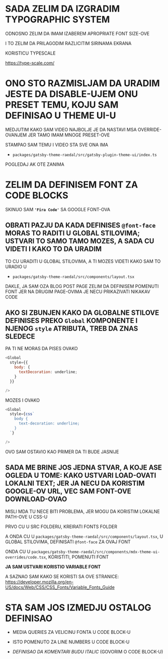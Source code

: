 # SADA ZELIM DA IZGRADIM TYPOGRAPHIC SYSTEM

ODNOSNO ZELIM DA IMAM IZABEREM APROPRIATE FONT SIZE-OVE

I TO ZELIM DA PRILAGODIM RAZLICITIM SIRINAMA EKRANA

KORISTICU TYPESCALE

<https://type-scale.com/>

# ONO STO RAZMISLJAM DA URADIM JESTE DA DISABLE-UJEM ONU PRESET TEMU, KOJU SAM DEFINISAO U THEME UI-U

MEDJUTIM KAKO SAM VIDEO NAJBOLJE JE DA NASTAVI MSA OVERRIDE-OVANJEM JER TAMO IMAM MNOGE PRESET-OVE

STAMPAO SAM TEMU I VIDEO STA SVE ONA IMA

- `packages/gatsby-theme-raedal/src/gatsby-plugin-theme-ui/index.ts`

POGLEDAJ AK OTE ZANIMA

# ZELIM DA DEFINISEM FONT ZA CODE BLOCKS

SKINUO SAM **`'Fira Code'`** SA GOOGLE FONT-OVA

## OBRATI PAZJU DA KADA DEFINISES `@font-face` MORAS TO RADITI U GLOBAL STILOVIMA; USTVARI TO SAMO TAMO MOZES, A SADA CU VIDETI I KAKO TO DA URADIM

TO CU URADITI U GLOBAL STILOVIMA, A TI MOZES VIDETI KAKO SAM TO URADIO U

- `packages/gatsby-theme-raedal/src/components/layout.tsx`

DAKLE, JA SAM OZA BLOG POST PAGE ZELIM DA DEFINISEM POMENUTI FONT JER NA DRUGIM PAGE-OVIMA JE NECU PRIKAZIVATI NIKAKAV CODE

## AKO SI ZBUNJEN KAKO DA GLOBALNE STILOVE DEFINISES PREKO `Global` KOMPONENTE I NJENOG `style` ATRIBUTA, TREB DA ZNAS SLEDECE

PA TI NE MORAS DA PISES OVAKO

```js
<Global
  style={{
    body: {
      textDecoration: underline;
    }
  }}

/>
```

MOZES I OVAKO 

```js
<Global
  style={css`
    body {
      text-decoration: underline;
    }
  `}

/>
```

OVO SAM OSTAVIO KAO PRIMER DA TI BUDE JASNIJE

## SADA ME BRINE JOS JEDNA STVAR, A KOJE ASE OGLEDA U TOME: KAKO USTVARI LOAD-OVATI LOKALNI TEXT; JER JA NECU DA KORISTIM GOOGLE-OV URL, VEC SAM FONT-OVE DOWNLOAD-OVAO

MISLI MDA TU NECE BITI PROBLEMA, JER MOGU DA KORISTIM LOKALNE PATH-OVE U CSS-U

PRVO CU U SRC FOLDERU, KREIRATI FONTS FOLDER

A ONDA CU U `packages/gatsby-theme-raedal/src/components/layout.tsx`, U GLOBAL STILOVIMA, DEFINISATI `@font-face` ZA OVAJ FONT

ONDA CU U `packages/gatsby-theme-raedal/src/components/mdx-theme-ui-overrides/code.tsx`, KORISTITI, POMENUTI FONT

**JA SAM USTVARI KORISTIO VARIABLE FONT**

A SAZNAO SAM KAKO SE KORISTI SA OVE STRANICE: <https://developer.mozilla.org/en-US/docs/Web/CSS/CSS_Fonts/Variable_Fonts_Guide>

# STA SAM JOS IZMEDJU OSTALOG DEFINISAO

- MEDIA QUERIES ZA VELICINU FONTA U CODE BLOCK-U

- ISTO POMENUTO ZA LINE NUMBERS U CODE BLOCK-U

- *DEFINISAO DA KOMENTARI BUDU ITALIC* (GOVORIM O CODE BLOCK-U)

